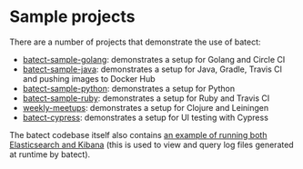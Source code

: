 # Sample projects

There are a number of projects that demonstrate the use of batect:

* [batect-sample-golang](https://github.com/batect/batect-sample-golang): demonstrates a setup for Golang and Circle CI
* [batect-sample-java](https://github.com/batect/batect-sample-java): demonstrates a setup for Java, Gradle, Travis CI and pushing images to Docker Hub
* [batect-sample-python](https://github.com/sbalnojan/batect-sample-python): demonstrates a setup for Python
* [batect-sample-ruby](https://github.com/batect/batect-sample-ruby): demonstrates a setup for Ruby and Travis CI
* [weekly-meetups](https://github.com/safiranugroho/weekly-meetups): demonstrates a setup for Clojure and Leiningen
* [batect-cypress](https://github.com/camjackson/batect-cypress): demonstrates a setup for UI testing with Cypress

The batect codebase itself also contains [an example of running both Elasticsearch and Kibana](https://github.com/batect/batect/tree/master/tools/logViewer)
(this is used to view and query log files generated at runtime by batect).
